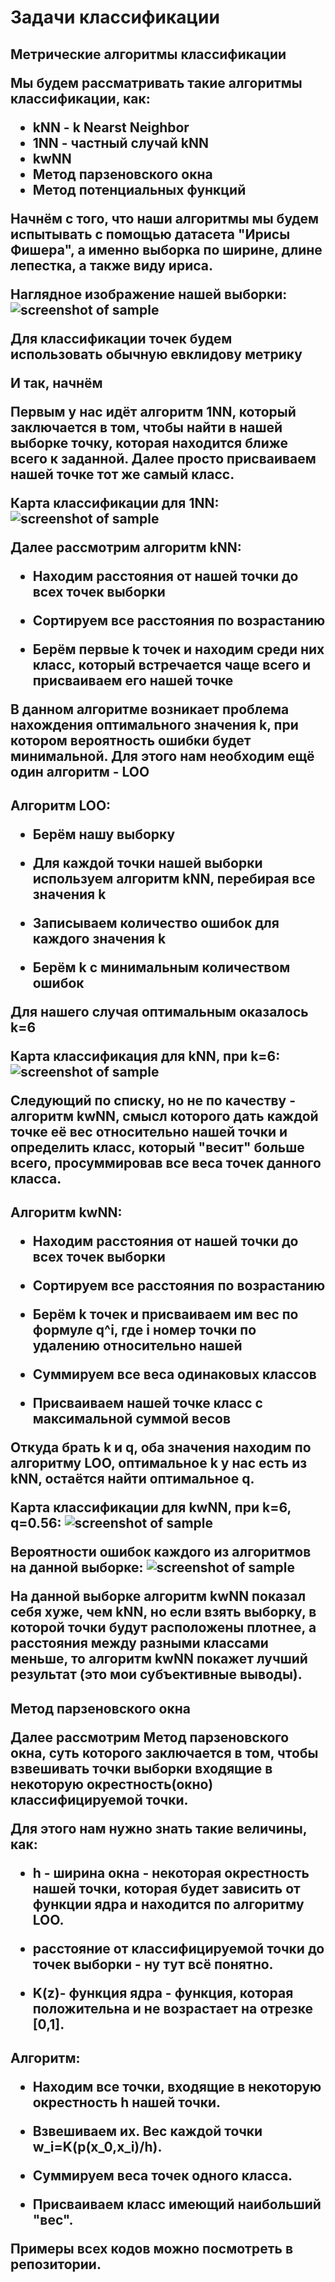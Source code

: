 <H1>Задачи классификации
<H2>Метрические алгоритмы классификации
  
Мы будем рассматривать такие алгоритмы классификации, как:
- kNN - k Nearst Neighbor
- 1NN - частный случай kNN
- kwNN
- Метод парзеновского окна
- Метод потенциальных функций

Начнём с того, что наши алгоритмы мы будем испытывать с помощью датасета "Ирисы Фишера", а именно выборка по ширине, длине лепестка, а также виду ириса.

Наглядное изображение нашей выборки:
![screenshot of sample](https://github.com/KlochkovVLAD/lab1/blob/main/Iris.png)

Для классификации точек будем использовать обычную евклидову метрику

И так, начнём

Первым у нас идёт алгоритм 1NN, который заключается в том, чтобы найти в нашей выборке точку, которая находится ближе всего к заданной. Далее просто присваиваем нашей точке тот же самый класс.

Карта классификации для 1NN:
![screenshot of sample](https://github.com/KlochkovVLAD/lab1/blob/main/1NN.jpg)

Далее рассмотрим алгоритм kNN:

- Находим расстояния от нашей точки до всех точек выборки

- Сортируем все расстояния по возрастанию

- Берём первые k точек и находим среди них класс, который встречается чаще всего и присваиваем его нашей точке

В данном алгоритме возникает проблема нахождения оптимального значения k, при котором вероятность ошибки будет минимальной.
Для этого нам необходим ещё один алгоритм - LOO

<H2>Алгоритм LOO:
  
- Берём нашу выборку

- Для каждой точки нашей выборки используем алгоритм kNN, перебирая все значения k

- Записываем количество ошибок для каждого значения k

- Берём k с минимальным количеством ошибок

Для нашего случая оптимальным оказалось k=6 

Карта классификация для kNN, при k=6:
![screenshot of sample](https://github.com/KlochkovVLAD/lab1/blob/main/kNN.jpg)

Следующий по списку, но не по качеству - алгоритм kwNN, смысл которого дать каждой точке её вес относительно нашей точки и определить класс, который "весит" больше всего, просуммировав все веса точек данного класса.

<H2>Алгоритм kwNN:
  
- Находим расстояния от нашей точки до всех точек выборки

- Сортируем все расстояния по возрастанию

- Берём k точек и присваиваем им вес по формуле q^i, где i номер точки по удалению относительно нашей

- Суммируем все веса одинаковых классов

- Присваиваем нашей точке класс с максимальной суммой весов

Откуда брать k и q, оба значения находим по алгоритму LOO, оптимальное k у нас есть из kNN, остаётся найти оптимальное q.

Карта классификации для kwNN, при k=6, q=0.56:
![screenshot of sample](https://github.com/KlochkovVLAD/lab1/blob/main/kwNN.png)

Вероятности ошибок каждого из алгоритмов на данной выборке:
![screenshot of sample](https://github.com/KlochkovVLAD/lab1/blob/main/tableOfErrors.png)

На данной выборке алгоритм kwNN показал себя хуже, чем kNN, но если взять выборку, в которой точки будут расположены плотнее, а расстояния между разными классами меньше, то алгоритм kwNN покажет лучший результат (это мои субъективные выводы).

<H2>Метод парзеновского окна

Далее рассмотрим Метод парзеновского окна, суть которого заключается в том, чтобы взвешивать точки выборки входящие в некоторую окрестность(окно) классифицируемой точки.

Для этого нам нужно знать такие величины, как:

 - h - ширина окна - некоторая окрестность нашей точки, которая будет зависить от функции ядра и находится по алгоритму LOO.
 
 - расстояние от классифицируемой точки до точек выборки - ну тут всё понятно.
 
 - K(z)- функция ядра - функция, которая положительна и не возрастает на отрезке [0,1].
 
 

<H2>Алгоритм:

 - Находим все точки, входящие в некоторую окрестность h нашей точки.
 
 - Взвешиваем их. Вес каждой точки w_i=K(p(x_0,x_i)/h).
 
 - Суммируем веса точек одного класса.
 
 - Присваиваем класс имеющий наибольший "вес".
 
 
 
 
 

Примеры всех кодов можно посмотреть в репозитории.
